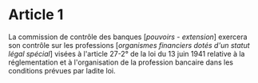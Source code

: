 # Article 1

La commission de contrôle des banques [*pouvoirs - extension*] exercera son contrôle sur les professions [*organismes financiers dotés d'un statut légal spécial*] visées à l'article 27-2° de la loi du 13 juin 1941 relative à la réglementation et à l'organisation de la profession bancaire dans les conditions prévues par ladite loi.
